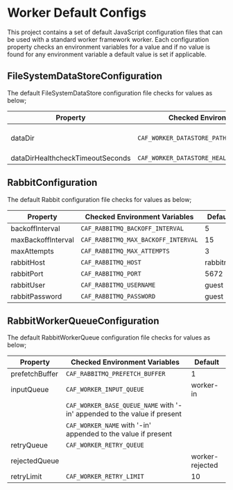 # Worker Default Configs

This project contains a set of default JavaScript configuration files that can be used with a standard worker framework worker. Each configuration property checks an environment variables for a value and if no value is found for any environment variable a default value is set if applicable.

## FileSystemDataStoreConfiguration

The default FileSystemDataStore configuration file checks for values as below;

| Property | Checked Environment Variables | Default               |
|----------|-------------------------------|-----------------------|
| dataDir  |  `CAF_WORKER_DATASTORE_PATH` | /mnt/caf-datastore-root  |
| dataDirHealthcheckTimeoutSeconds  |  `CAF_WORKER_DATASTORE_HEALTHCHECK_TIMEOUT_SECONDS` | 10  |


## RabbitConfiguration

The default Rabbit configuration file checks for values as below;

| Property | Checked Environment Variables | Default               |
|----------|-------------------------------|-----------------------|
| backoffInterval  |  `CAF_RABBITMQ_BACKOFF_INTERVAL` | 5  |
| maxBackoffInterval  |  `CAF_RABBITMQ_MAX_BACKOFF_INTERVAL` | 15  |
| maxAttempts  |  `CAF_RABBITMQ_MAX_ATTEMPTS` | 3  |
| rabbitHost  |  `CAF_RABBITMQ_HOST` | rabbitmq  |
| rabbitPort  |  `CAF_RABBITMQ_PORT` | 5672  |
| rabbitUser  |  `CAF_RABBITMQ_USERNAME` | guest  |
| rabbitPassword  |  `CAF_RABBITMQ_PASSWORD` | guest  |

## RabbitWorkerQueueConfiguration

The default RabbitWorkerQueue configuration file checks for values as below;

| Property | Checked Environment Variables | Default               |
|----------|-------------------------------|-----------------------|
| prefetchBuffer  |  `CAF_RABBITMQ_PREFETCH_BUFFER` | 1  |
| inputQueue  |  `CAF_WORKER_INPUT_QUEUE` | worker-in  |
|             |  `CAF_WORKER_BASE_QUEUE_NAME` with '-in' appended to the value if present    |    |
|             |  `CAF_WORKER_NAME` with '-in' appended to the value if present        |    |
| retryQueue  |  `CAF_WORKER_RETRY_QUEUE` |   |
| rejectedQueue  |   | worker-rejected  |
| retryLimit  |  `CAF_WORKER_RETRY_LIMIT` | 10  |

